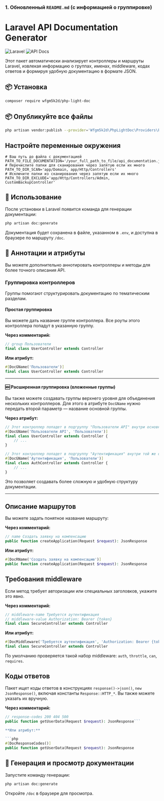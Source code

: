 ### 1. Обновленный `README.md` (с информацией о группировке)

# Laravel API Documentation Generator

![Laravel](https://img.shields.io/badge/Laravel-FF2D20?style=for-the-badge&logo=laravel&logoColor=white)
![API Docs](https://img.shields.io/badge/Docs-100%25%20Automated-brightgreen?style=for-the-badge)

Этот пакет автоматически анализирует контроллеры и маршруты Laravel, извлекая информацию о группах, именах, middleware, кодах ответов и формируя удобную документацию в формате JSON.

## 📦 Установка

```bash
composer require wfgm5k2d/php-light-doc
```
## 📦 Опубликуйте все файлы

```bash
php artisan vendor:publish --provider='Wfgm5k2d\PhpLightDoc\Providers\PhpLightDocServiceProvider'
```

## Настройте переменные окружения
```dotenv
# Ваш путь до файла с документацией
PATH_TO_FILE_DOCUMENTATION='/your_full_path_to_file/api_documentation.json'
# Перечислите папки для сканирования через запятую если их много
PATH_TO_DIR_SCAN='app/Domain, app/Http/Controllers'
# Исключите папки из сканирования через запятую если их много
PATH_TO_DIR_EXCLUDE='app/Http/Controllers/Admin, CustomBackupController'
```
## 🚀 Использование
После установки в Laravel появится команда для генерации документации:

```bash
php artisan doc:generate
```
Документация будет сохранена в файле, указанном в `.env`, и доступна в браузере по маршруту `/doc`.

## 📝 Аннотации и атрибуты
Вы можете дополнительно аннотировать контроллеры и методы для более точного описания API.

### Группировка контроллеров
Группы помогают структурировать документацию по тематическим разделам.

#### Простая группировка
Вы можете дать название группе контроллера. Все роуты этого контроллера попадут в указанную группу.

**Через комментарий:**

```php
// group Пользователи
final class UserController extends Controller
```
**Или атрибут:**

```php
#[DocGName('Пользователи')]
final class UserController extends Controller
```

---

#### **🆕 Расширенная группировка (вложенные группы)**
Вы также можете создавать группы верхнего уровня для объединения нескольких контроллеров. Для этого в атрибуте `DocGName` нужно передать второй параметр — название основной группы.

**Через атрибут:**

```php
// Этот контроллер попадет в подгруппу "Пользователи API" внутри основной группы "Пользователи"
#[DocGName('Пользователи API', 'Пользователи')]
final class UserController extends Controller {
    // ...
}

// Этот контроллер попадет в подгруппу "Аутентификация" внутри той же основной группы "Пользователи"
#[DocGName('Аутентификация', 'Пользователи')]
final class AuthController extends Controller {
    // ...
}
```
Это позволяет создавать более сложную и удобную структуру документации.

---

## Описание маршрутов
Вы можете задать понятное название маршруту:

**Через комментарий:**

```php
// name Создать заявку на компенсацию
public function createApplication(Request $request): JsonResponse
```
**Или атрибут:**

```php
#[DocRName('Создать заявку на компенсацию')]
public function createApplication(Request $request): JsonResponse
```

## Требования middleware
Если метод требует авторизации или специальных заголовков, укажите это явно.

**Через комментарий:**

```php
// middleware-name Требуется аутентификация
// middleware-value Authorization: Bearer {token}
final class SecureController extends Controller
```
**Или атрибут:**

```php
#[DocMiddleware('Требуется аутентификация', 'Authorization: Bearer {token}')]
final class SecureController extends Controller
```

По умолчанию проверяется такой набор middleware: `auth`, `throttle`, `can`, `requires`.

## Коды ответов
Пакет ищет коды ответов в конструкциях `response()->json()`, `new JsonResponse()`, включая константы `Response::HTTP_*`. Вы также можете указать их вручную.

**Через комментарий:**

```php
// response-codes 200 404 500
public function getUserData(Request $request): JsonResponse```

**Или атрибут:**

```php
#[DocResponseCodes()]
public function getUserData(Request $request): JsonResponse
```

## 🔄 Генерация и просмотр документации
Запустите команду генерации:

```bash
php artisan doc:generate
```

Откройте `/doc` в браузере для просмотра.
